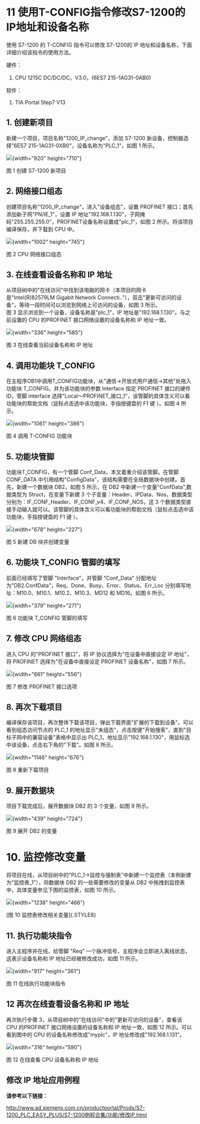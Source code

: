 # 11 使用T-CONFIG指令修改S7-1200的IP地址和设备名称

使用 S7-1200 的 T-CONFIG 指令可以修改 S7-1200的 IP
地址和设备名称，下面详细介绍该指令的使用方法。

硬件：

1.  CPU 1215C DC/DC/DC，V3.0，(6ES7 215-1AG31-0AB0)

软件：

1.  TIA Portal Step7 V13

## 1. 创建新项目

新建一个项目，项目名称"1200_IP_change"，添加 S7-1200
新设备，控制器选择"6ES7 215-1AG31-0XB0"，设备名称为"PLC_1"，如图 1
所示。

![](images/11-01.png){width="920" height="710"}

图 1 创建 S7-1200 新项目

## 2. 网络接口组态

创建项目名称"1200_IP_change"，进入"设备组态"，设置 PROFINET
接口；首先添加新子网"PN/IE_1"，设置 IP
地址"192.168.1.130"，子网掩码"255.255.255.0"，PROFINET设备名称设置成"plc_1"，如图
2 所示。将该项目编译保存，并下载到 CPU 中。

![](images/11-02.png){width="1002" height="745"}

图 2 CPU 网络接口组态

## 3. 在线查看设备名称和 IP 地址

从项目树中的"在线访问"中找到该电脑的网卡（本项目的网卡是"Intel(R)82579LM
Gigabit Network
Connecti.."），双击"更新可访问的设备"，等待一段时间可以浏览到网络上可访问的设备，如图
3 所示。\
图 3 显示浏览到一个设备，设备名称是"plc_1"，IP
地址是"192.168.1.130"。与之前设置的 CPU 的PROFINET
接口网络设置的设备名称和 IP 地址一致。

![](images/11-03.png){width="336" height="585"}

图 3 在线查看当前设备名称和 IP 地址

## 4. 调用功能块 T_CONFIG

在主程序OB1中调用T_CONFIG功能块，从"通信-\>开放式用户通信-\>其他"处拖入功能块
T_CONFIG。并为该功能块的参数 Interface 指定 PROFINET 接口的硬件 ID，管脚
interface
选择"Local～PROFINET_接口_1"，该管脚的具体含义可以看功能块的帮助文档（鼠标点击选中该功能块，手指按键盘的
F1 键 ）。如图 4 所示。

![](images/11-04.png){width="1061" height="386"}

图 4 调用 T-CONFIG 功能块

## 5. 功能块管脚

功能块T_CONFIG，有一个管脚 Conf_Data，本文着重介绍该管脚。在管脚
CONF_DATA
中引用结构"ConfigData"，该结构需要在全局数据块中创建。首先，新建一个数据块
DB2，如图 5 所示，在 DB2 中新建一个变量"ConfData",数据类型为
Struct，在变量下新建 3
个子变量：Header、IPData、Nos，数据类型分别为：IF_CONF_Header、IF_CONF_v4、IF_CONF_NOS，这
3
个数据类型直接手动输入就可以。该管脚的具体含义可以看功能块的帮助文档（鼠标点击选中该功能块，手指按键盘的
F1 键 ）。

![](images/11-05.png){width="678" height="227"}

图 5 新建 DB 块并创建变量

## 6. 功能块 T_CONFIG 管脚的填写

前面已经填写了管脚 "Interface"，并管脚 "Conf_Data"
分配地址为"DB2.ConfData"，Req、Done、Busy、Error、Status、Err_Loc
分别填写地址：M10.0、M10.1、M10.2、M10.3、MD12 和 MD16。如图 6 所示。

![](images/11-06.png){width="379" height="271"}

图 6 功能块 T_CONFIG 管脚的填写

## 7. 修改 CPU 网络组态

进入 CPU 的"PROFINET 接口"，将 IP 协议选择为"在设备中直接设定 IP
地址"，将 PROFINET 选择为"在设备中直接设定 PROFINET 设备名称"，如图 7
所示。

![](images/11-07.png){width="661" height="556"}

图 7 修改 PROFINET 接口选项

## 8. 再次下载项目

编译保存该项目，再次整体下载该项目，弹出下载界面"扩展的下载到设备"，可以看到组态访问节点的
PLC_1
的地址显示"未组态"，点击按键"开始搜索"，直到"目标子网中的兼容设备"表格中显示出
PLC_1，地址显示"192.168.1.130"，用鼠标选中该设备，点击右下角的"下载"。如图
8 所示。

![](images/11-08.png){width="1146" height="676"}

图 8 重新下载项目

## 9. 展开数据块

项目下载完成后，展开数据块 DB2 的 3 个变量，如图 9 所示。

![](images/11-09.png){width="439" height="724"}

图 9 展开 DB2 的变量

# 10. 监控修改变量

将项目在线，从项目树中的"PLC_1-\>监控与强制表"中新建一个监控表（本例新建为"监控表_1"），将数据块
DB2 的一些需要修改的变量从 DB2
中拖拽到监控表中，具体变量参见下图的监控表，如图 10 所示。

![](images/11-10.png){width="1238" height="466"}

[图 10 监控表修改相关变量]{.STYLE8}

## 11. 执行功能块指令

进入主程序并在线，给管脚 "Req"
一个脉冲信号，主程序会立即进入离线状态，这表示设备名称和 IP
地址已经被修改成功，如图 11 所示。

![](images/11-11.png){width="917" height="361"}

图 11 在线执行功能块指令

## 12 再次在线查看设备名称和 IP 地址

再次执行步骤 3，从项目树中的"在线访问"中的"更新可访问的设备"，查看该 CPU
的PROFINET 接口网络设置的设备名称和 IP 地址一致，如图 12
所示。可以看到图中的 CPU 的设备名称修改成"myplc"，IP
地址修改成"192.168.1.131"。

![](images/11-12.png){width="316" height="590"}

图 12 在线查看 CPU 设备名称和 IP 地址

## 修改 IP 地址应用例程

**请参考以下链接：**

<http://www.ad.siemens.com.cn/productportal/Prods/S7-1200_PLC_EASY_PLUS/S7-1200例程合集/功能/修改IP.html>
